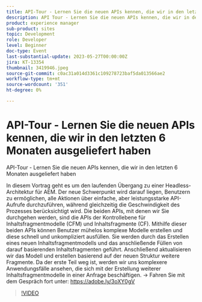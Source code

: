 ```yaml
---
title: API-Tour - Lernen Sie die neuen APIs kennen, die wir in den letzten 6 Monaten ausgeliefert haben
description: API Tour - Lernen Sie die neuen APIs kennen, die wir in den letzten 6 Monaten bereitgestellt haben. In diesem Vortrag geht es um den laufenden Übergang zu einer Headless-Architektur für AEM. Der neue Schwerpunkt wird darauf liegen, Benutzern zu ermöglichen, alle Aktionen über einfache, aber leistungsstarke API-Aufrufe durchzuführen, während gleichzeitig die Geschwindigkeit des Prozesses berücksichtigt wird. Die beiden APIs, mit denen wir Sie durchgehen werden, sind die APIs der Kontrollebene für Inhaltsfragmentmodelle (CFM) und Inhaltsfragmente (CF). Mithilfe dieser beiden APIs können Benutzer mühelos komplexe Modelle erstellen und diese schnell und unkompliziert ausfüllen. Sie werden durch das Erstellen eines neuen Inhaltsfragmentmodells und das anschließende Füllen von darauf basierenden Inhaltsfragmenten geführt. Anschließend aktualisieren wir das Modell und erstellen basierend auf der neuen Struktur weitere Fragmente. Da der erste Teil weg ist, werden wir uns komplexere Anwendungsfälle ansehen, die sich mit der Erstellung weiterer Inhaltsfragmentmodelle in einer Anfrage beschäftigen.
product: experience manager
sub-product: sites
topic: Development
role: Developer
level: Beginner
doc-type: Event
last-substantial-update: 2023-05-27T00:00:00Z
jira: KT-13354
thumbnail: 3419946.jpeg
source-git-commit: c0ac31a014d3361c109278723baf5da013566ae2
workflow-type: tm+mt
source-wordcount: '351'
ht-degree: 0%

---
```



# API-Tour - Lernen Sie die neuen APIs kennen, die wir in den letzten 6 Monaten ausgeliefert haben

API-Tour - Lernen Sie die neuen APIs kennen, die wir in den letzten 6 Monaten ausgeliefert haben

In diesem Vortrag geht es um den laufenden Übergang zu einer Headless-Architektur für AEM. Der neue Schwerpunkt wird darauf liegen, Benutzern zu ermöglichen, alle Aktionen über einfache, aber leistungsstarke API-Aufrufe durchzuführen, während gleichzeitig die Geschwindigkeit des Prozesses berücksichtigt wird. Die beiden APIs, mit denen wir Sie durchgehen werden, sind die APIs der Kontrollebene für Inhaltsfragmentmodelle (CFM) und Inhaltsfragmente (CF). Mithilfe dieser beiden APIs können Benutzer mühelos komplexe Modelle erstellen und diese schnell und unkompliziert ausfüllen. Sie werden durch das Erstellen eines neuen Inhaltsfragmentmodells und das anschließende Füllen von darauf basierenden Inhaltsfragmenten geführt. Anschließend aktualisieren wir das Modell und erstellen basierend auf der neuen Struktur weitere Fragmente. Da der erste Teil weg ist, werden wir uns komplexere Anwendungsfälle ansehen, die sich mit der Erstellung weiterer Inhaltsfragmentmodelle in einer Anfrage beschäftigen. → Fahren Sie mit dem Gespräch fort unter: https://adobe.ly/3oXY0gV

>[!VIDEO](https://video.tv.adobe.com/v/3419946/?learn=on)
